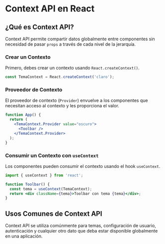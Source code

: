 # Context API en React

## ¿Qué es Context API?

Context API permite compartir datos globalmente entre componentes sin necesidad de pasar `props` a través de cada nivel de la jerarquía.

### Crear un Contexto

Primero, debes crear un contexto usando `React.createContext()`.

```jsx
const TemaContext = React.createContext('claro');
```

### Proveedor de Contexto

El proveedor de contexto (`Provider`) envuelve a los componentes que necesitan acceso al contexto y les proporciona el valor.

```jsx
function App() {
  return (
    <TemaContext.Provider value="oscuro">
      <Toolbar />
    </TemaContext.Provider>
  );
}
```

### Consumir un Contexto con `useContext`

Los componentes pueden consumir el contexto usando el hook `useContext`.

```jsx
import { useContext } from 'react';

function Toolbar() {
  const tema = useContext(TemaContext);
  return <div className={tema}>Toolbar con tema {tema}</div>;
}
```

## Usos Comunes de Context API

Context API se utiliza comúnmente para temas, configuración de usuario, autenticación y cualquier otro dato que deba estar disponible globalmente en una aplicación.
